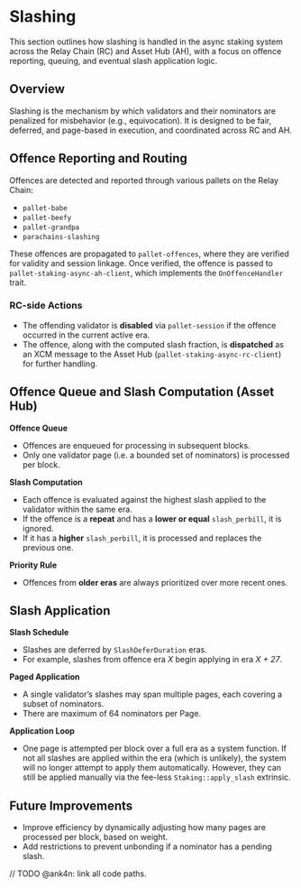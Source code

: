 # Slashing

This section outlines how slashing is handled in the async staking system across the Relay Chain (RC) and Asset Hub (AH), with a focus on offence reporting, queuing, and eventual slash application logic.

## Overview

Slashing is the mechanism by which validators and their nominators are penalized for misbehavior (e.g., equivocation). It is designed to be fair, deferred, and page-based in execution, and coordinated across RC and AH.

## Offence Reporting and Routing

Offences are detected and reported through various pallets on the Relay Chain:

- `pallet-babe`
- `pallet-beefy`
- `pallet-grandpa`
- `parachains-slashing`

These offences are propagated to `pallet-offences`, where they are verified for validity and session linkage. Once verified, the offence is passed to `pallet-staking-async-ah-client`, which implements the `OnOffenceHandler` trait.

### RC-side Actions

- The offending validator is **disabled** via `pallet-session` if the offence occurred in the current active era.
- The offence, along with the computed slash fraction, is **dispatched** as an XCM message to the Asset Hub (`pallet-staking-async-rc-client`) for further handling.

## Offence Queue and Slash Computation (Asset Hub)

**Offence Queue**  
- Offences are enqueued for processing in subsequent blocks.  
- Only one validator page (i.e. a bounded set of nominators) is processed per block.

**Slash Computation**  
- Each offence is evaluated against the highest slash applied to the validator within the same era.
- If the offence is a **repeat** and has a **lower or equal** `slash_perbill`, it is ignored.
- If it has a **higher** `slash_perbill`, it is processed and replaces the previous one.

**Priority Rule**  
- Offences from **older eras** are always prioritized over more recent ones.

## Slash Application

**Slash Schedule**  
- Slashes are deferred by `SlashDeferDuration` eras.
- For example, slashes from offence era _X_ begin applying in era _X + 27_.

**Paged Application**  
- A single validator’s slashes may span multiple pages, each covering a subset of nominators.
- There are maximum of 64 nominators per Page.

**Application Loop**  
- One page is attempted per block over a full era as a system function.
  If not all slashes are applied within the era (which is unlikely), the system will no longer attempt to apply them automatically. However, they can still be applied manually via the fee-less `Staking::apply_slash` extrinsic.

## Future Improvements

- Improve efficiency by dynamically adjusting how many pages are processed per block, based on weight.
- Add restrictions to prevent unbonding if a nominator has a pending slash.

// TODO @ank4n: link all code paths. 
